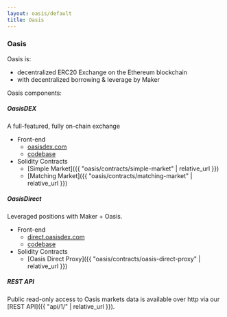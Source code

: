 ```yaml
---
layout: oasis/default
title: Oasis
---
```


### Oasis

Oasis is:

- decentralized ERC20 Exchange on the Ethereum blockchain
- with decentralized borrowing & leverage by Maker

Oasis components:

##### OasisDEX

A full-featured, fully on-chain exchange

- Front-end
  - [oasisdex.com](https://oasisdex.com)
  - [codebase](https://github.com/OasisDEX/oasis)
- Solidity Contracts
  - [Simple Market]({{ "oasis/contracts/simple-market" | relative_url }})
  - [Matching Market]({{ "oasis/contracts/matching-market" | relative_url }})

##### OasisDirect

Leveraged positions with Maker + Oasis.

- Front-end
  - [direct.oasisdex.com](https://direct.oasisdex.com)
  - [codebase](https://github.com/OasisDEX/oasis-direct-base)
- Solidity Contracts
  - [Oasis Direct Proxy]({{ "oasis/contracts/oasis-direct-proxy" | relative_url }})

##### REST API

Public read-only access to Oasis markets data is available over http via our
[REST API]({{ "api/1/" | relative_url }}).
